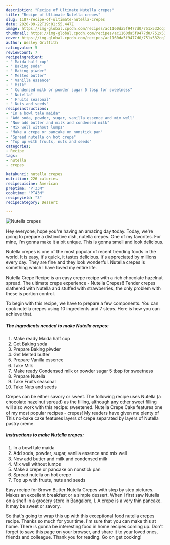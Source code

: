 ```yaml
---
description: "Recipe of Ultimate Nutella crepes"
title: "Recipe of Ultimate Nutella crepes"
slug: 1187-recipe-of-ultimate-nutella-crepes
date: 2020-09-22T19:01:55.447Z
image: https://img-global.cpcdn.com/recipes/ac1160da5f9477d0/751x532cq70/nutella-crepes-recipe-main-photo.jpg
thumbnail: https://img-global.cpcdn.com/recipes/ac1160da5f9477d0/751x532cq70/nutella-crepes-recipe-main-photo.jpg
cover: https://img-global.cpcdn.com/recipes/ac1160da5f9477d0/751x532cq70/nutella-crepes-recipe-main-photo.jpg
author: Wesley Griffith
ratingvalue: 5
reviewcount: 7
recipeingredient:
- " Maida half cup"
- " Baking soda"
- " Baking piwder"
- " Melted butter"
- " Vanilla essence"
- " Milk"
- " Condensed milk or powder sugar 5 tbsp for sweetness"
- " Nutella"
- " Fruits seasonal"
- " Nuts and seeds"
recipeinstructions:
- "In a bowl tale maida"
- "Add soda, powder, sugar, vanilla essence and mix well"
- "Now add butter and milk and condensed milk"
- "Mix well without lumps"
- "Make a crepe or pancake on nonstick pan"
- "Spread nutella on hot crepe"
- "Top up with fruuts, nuts and seeds"
categories:
- Recipe
tags:
- nutella
- crepes

katakunci: nutella crepes 
nutrition: 226 calories
recipecuisine: American
preptime: "PT33M"
cooktime: "PT43M"
recipeyield: "3"
recipecategory: Dessert

---
```



![Nutella crepes](https://img-global.cpcdn.com/recipes/ac1160da5f9477d0/751x532cq70/nutella-crepes-recipe-main-photo.jpg)

Hey everyone, hope you're having an amazing day today. Today, we're going to prepare a distinctive dish, nutella crepes. One of my favorites. For mine, I'm gonna make it a bit unique. This is gonna smell and look delicious.

Nutella crepes is one of the most popular of recent trending foods in the world. It is easy, it's quick, it tastes delicious. It's appreciated by millions every day. They are fine and they look wonderful. Nutella crepes is something which I have loved my entire life.

Nutella Crepe Recipe is an easy crepe recipe with a rich chocolate hazelnut spread. The ultimate crepe experience - Nutella Crepes!! Tender crepes slathered with Nutella and stuffed with strawberries, the only problem with these is portion control.


To begin with this recipe, we have to prepare a few components. You can cook nutella crepes using 10 ingredients and 7 steps. Here is how you can achieve that.

<!--inarticleads1-->

##### The ingredients needed to make Nutella crepes:

1. Make ready  Maida half cup
1. Get  Baking soda
1. Prepare  Baking piwder
1. Get  Melted butter
1. Prepare  Vanilla essence
1. Take  Milk
1. Make ready  Condensed milk or powder sugar 5 tbsp for sweetness
1. Prepare  Nutella
1. Take  Fruits seasonal
1. Take  Nuts and seeds


Crepes can be either savory or sweet. The following recipe uses Nutella (a chocolate hazelnut spread) as the filling, although any other sweet filling will also work with this recipe: sweetened. Nutella Crepe Cake features one of my most popular recipes - crepes! My readers have given me plenty of This no-bake cake features layers of crepe separated by layers of Nutella pastry creme. 

<!--inarticleads2-->

##### Instructions to make Nutella crepes:

1. In a bowl tale maida
1. Add soda, powder, sugar, vanilla essence and mix well
1. Now add butter and milk and condensed milk
1. Mix well without lumps
1. Make a crepe or pancake on nonstick pan
1. Spread nutella on hot crepe
1. Top up with fruuts, nuts and seeds


Easy recipe for Brown Butter Nutella Crepes with step by step pictures. Makes an excellent breakfast or a simple dessert. When I first saw Nutella on a shelf in a grocery store in Bangalore, I. A crepe is a very thin pancake. It may be sweet or savory. 

So that's going to wrap this up with this exceptional food nutella crepes recipe. Thanks so much for your time. I'm sure that you can make this at home. There is gonna be interesting food in home recipes coming up. Don't forget to save this page on your browser, and share it to your loved ones, friends and colleague. Thank you for reading. Go on get cooking!
